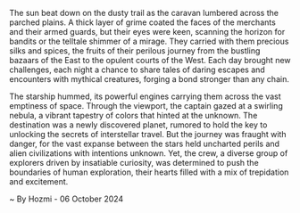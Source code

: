 
The sun beat down on the dusty trail as the caravan lumbered across the parched plains.  A thick layer of grime coated the faces of the merchants and their armed guards, but their eyes were keen, scanning the horizon for bandits or the telltale shimmer of a mirage.  They carried with them precious silks and spices, the fruits of their perilous journey from the bustling bazaars of the East to the opulent courts of the West. Each day brought new challenges, each night a chance to share tales of daring escapes and encounters with mythical creatures, forging a bond stronger than any chain. 

The starship hummed, its powerful engines carrying them across the vast emptiness of space. Through the viewport, the captain gazed at a swirling nebula, a vibrant tapestry of colors that hinted at the unknown. The destination was a newly discovered planet, rumored to hold the key to unlocking the secrets of interstellar travel. But the journey was fraught with danger, for the vast expanse between the stars held uncharted perils and alien civilizations with intentions unknown. Yet, the crew, a diverse group of explorers driven by insatiable curiosity, was determined to push the boundaries of human exploration, their hearts filled with a mix of trepidation and excitement. 

~ By Hozmi - 06 October 2024
